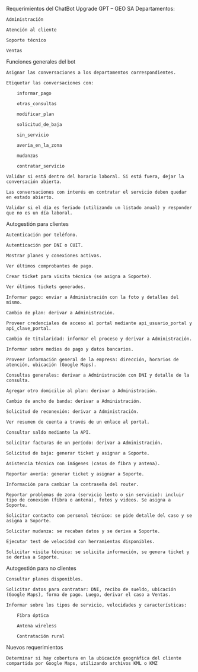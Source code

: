 Requerimientos del ChatBot Upgrade GPT – GEO SA
Departamentos:

    Administración

    Atención al cliente

    Soporte técnico

    Ventas

Funciones generales del bot

    Asignar las conversaciones a los departamentos correspondientes.

    Etiquetar las conversaciones con:

        informar_pago

        otras_consultas

        modificar_plan

        solicitud_de_baja

        sin_servicio

        averia_en_la_zona

        mudanzas

        contratar_servicio

    Validar si está dentro del horario laboral. Si está fuera, dejar la conversación abierta.

    Las conversaciones con interés en contratar el servicio deben quedar en estado abierto.

    Validar si el día es feriado (utilizando un listado anual) y responder que no es un día laboral.

Autogestión para clientes

    Autenticación por teléfono.

    Autenticación por DNI o CUIT.

    Mostrar planes y conexiones activas.

    Ver últimos comprobantes de pago.

    Crear ticket para visita técnica (se asigna a Soporte).

    Ver últimos tickets generados.

    Informar pago: enviar a Administración con la foto y detalles del mismo.

    Cambio de plan: derivar a Administración.

    Proveer credenciales de acceso al portal mediante api_usuario_portal y api_clave_portal.

    Cambio de titularidad: informar el proceso y derivar a Administración.

    Informar sobre medios de pago y datos bancarios.

    Proveer información general de la empresa: dirección, horarios de atención, ubicación (Google Maps).

    Consultas generales: derivar a Administración con DNI y detalle de la consulta.

    Agregar otro domicilio al plan: derivar a Administración.

    Cambio de ancho de banda: derivar a Administración.

    Solicitud de reconexión: derivar a Administración.

    Ver resumen de cuenta a través de un enlace al portal.

    Consultar saldo mediante la API.

    Solicitar facturas de un período: derivar a Administración.

    Solicitud de baja: generar ticket y asignar a Soporte.

    Asistencia técnica con imágenes (casos de fibra y antena).

    Reportar avería: generar ticket y asignar a Soporte.

    Información para cambiar la contraseña del router.

    Reportar problemas de zona (servicio lento o sin servicio): incluir tipo de conexión (fibra o antena), fotos y videos. Se asigna a Soporte.

    Solicitar contacto con personal técnico: se pide detalle del caso y se asigna a Soporte.

    Solicitar mudanza: se recaban datos y se deriva a Soporte.

    Ejecutar test de velocidad con herramientas disponibles.

    Solicitar visita técnica: se solicita información, se genera ticket y se deriva a Soporte.

Autogestión para no clientes

    Consultar planes disponibles.

    Solicitar datos para contratar: DNI, recibo de sueldo, ubicación (Google Maps), forma de pago. Luego, derivar el caso a Ventas.

    Informar sobre los tipos de servicio, velocidades y características:

        Fibra óptica

        Antena wireless

        Contratación rural

Nuevos requerimientos

    Determinar si hay cobertura en la ubicación geográfica del cliente compartida por Google Maps, utilizando archivos KML o KMZ